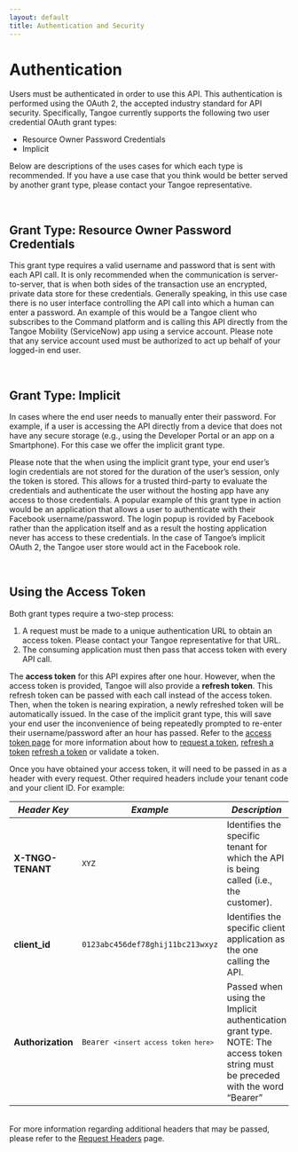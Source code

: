 ```yaml
---
layout: default
title: Authentication and Security
---
```


# Authentication

Users must be authenticated in order to use this API. This authentication is performed using the OAuth 2, the accepted industry standard for API security. Specifically, Tangoe currently supports the following two user credential OAuth grant types:

* Resource Owner Password Credentials
* Implicit

Below are descriptions of the uses cases for which each type is recommended. If you have a use case that you think would be better served by another grant type, please contact your Tangoe representative.

<br/>

## Grant Type: Resource Owner Password Credentials

This grant type requires a valid username and password that is sent with each API call. It is only recommended when the communication is server-to-server, that is when both sides of the transaction use an encrypted, private data store for these credentials. Generally speaking, in this use case there is no user interface controlling the API call into which a human can enter a password. An example of this would be a Tangoe client who subscribes to the Command platform and is calling this API directly from the Tangoe Mobility (ServiceNow) app using a service account. Please note that any service account used must be authorized to act up behalf of your logged-in end user.

<br/>

## Grant Type: Implicit

In cases where the end user needs to manually enter their password. For example, if a user is accessing the API directly from a device that does not have any secure storage (e.g., using the Developer Portal or an app on a Smartphone). For this case we offer the implicit grant type.

Please note that the when using the implicit grant type, your end user’s login credentials are not stored for the duration of the user’s session, only the token is stored. This allows for a trusted third-party to evaluate the credentials and authenticate the user without the hosting app have any access to those credentials. A popular example of this grant type in action would be an application that allows a user to authenticate with their Facebook username/password. The login popup is rovided by Facebook rather than the application itself and as a result the hosting application never has access to these credentials. In the case of Tangoe’s implicit OAuth 2, the Tangoe user store would act in the Facebook role.


<br/>

## Using the Access Token

Both grant types require a two-step process:

1.	A request must be made to a unique authentication URL to obtain an access token. Please contact your Tangoe representative for that URL.
1.	The consuming application must then pass that access token with every API call.

The **access token** for this API expires after one hour. However, when the access token is provided, Tangoe will also provide a **refresh token**. This refresh token can be passed with each call instead of the access token. Then, when the token is nearing expiration, a newly refreshed token will be automatically issued. In the case of the implicit grant type, this will save your end user the inconvenience of being repeatedly prompted to re-enter their username/password after an hour has passed. Refer to the [access token page]({{site.url}}/concepts/security/access_tokens/) for more information about how to [request a token]({{site.url}}/concepts/security/access_tokens/request-token-password/), [refresh a token]({{site.url}}/concepts/security/access_tokens/request-token-password/) <a href="./access-tokens/refresh-token/">refresh a token</a> or <a hef="./access-tokens/validate-token/">validate a token</a>.

Once you have obtained your access token, it will need to be passed in as a header with every request. Other required headers include your tenant code and your client ID. For example:

| ***Header Key*** | ***Example*** | ***Description*** |
| --- | --- | --- |
| **X-TNGO-TENANT**	| <code>XYZ</code> | Identifies the specific tenant for which the API is being called (i.e., the customer). |
| **client_id**	| <code>0123abc456def78ghij11bc213wxyz</code> | Identifies the specific client application as the one calling the API. |
| **Authorization**	| <code>Bearer <code>&lt;insert access token here&gt;</code> | Passed when using the Implicit authentication grant type. NOTE: The access token string must be preceded with the word “Bearer” |

<br/>
For more information regarding additional headers that may be passed, please refer to the <a href="/concepts/headers/">Request Headers</a> page.

<br/>


